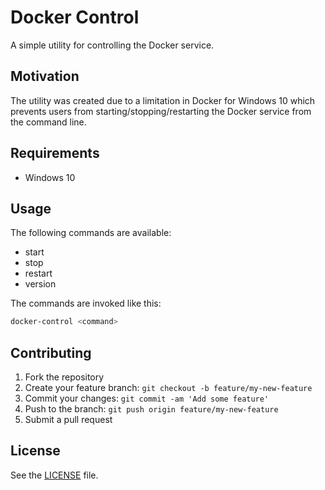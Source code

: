 # Docker Control

A simple utility for controlling the Docker service.

## Motivation

The utility was created due to a limitation in Docker for Windows 10 which prevents 
users from starting/stopping/restarting the Docker service from the command line.

## Requirements

* Windows 10

## Usage

The following commands are available:

* start
* stop
* restart
* version

The commands are invoked like this:

```bash
docker-control <command>
```

## Contributing

1. Fork the repository
2. Create your feature branch: `git checkout -b feature/my-new-feature`
3. Commit your changes: `git commit -am 'Add some feature'`
4. Push to the branch: `git push origin feature/my-new-feature`
5. Submit a pull request

## License

See the [LICENSE](LICENSE) file.
